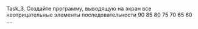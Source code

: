 Task_3. Создайте программу, выводящую на экран все неотрицательные элементы последовательности 90 85 80 75 70 65 60 ….